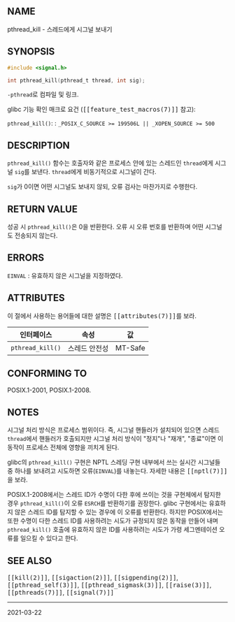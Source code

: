 ## NAME

pthread_kill - 스레드에게 시그널 보내기

## SYNOPSIS

```c
#include <signal.h>

int pthread_kill(pthread_t thread, int sig);
```

`-pthread`로 컴파일 및 링크.

glibc 기능 확인 매크로 요건 (<tt>[[feature_test_macros(7)]]</tt> 참고):

`pthread_kill()`:
:   `_POSIX_C_SOURCE >= 199506L || _XOPEN_SOURCE >= 500`

## DESCRIPTION

`pthread_kill()` 함수는 호출자와 같은 프로세스 안에 있는 스레드인 `thread`에게 시그널 `sig`를 보낸다. `thread`에게 비동기적으로 시그널이 간다.

`sig`가 0이면 어떤 시그널도 보내지 않되, 오류 검사는 마찬가지로 수행한다.

## RETURN VALUE

성공 시 `pthread_kill()`은 0을 반환한다. 오류 시 오류 번호를 반환하며 어떤 시그널도 전송되지 않는다.

## ERRORS

`EINVAL`
:   유효하지 않은 시그널을 지정하였다.

## ATTRIBUTES

이 절에서 사용하는 용어들에 대한 설명은 <tt>[[attributes(7)]]</tt>를 보라.

| 인터페이스 | 속성 | 값 |
| --- | --- | --- |
| `pthread_kill()` | 스레드 안전성 | MT-Safe |

## CONFORMING TO

POSIX.1-2001, POSIX.1-2008.

## NOTES

시그널 처리 방식은 프로세스 범위이다. 즉, 시그널 핸들러가 설치되어 있으면 스레드 `thread`에서 핸들러가 호출되지만 시그널 처리 방식이 "정지"나 "재개", "종료"이면 이 동작이 프로세스 전체에 영향을 끼치게 된다.

glibc의 `pthread_kill()` 구현은 NPTL 스레딩 구현 내부에서 쓰는 실시간 시그널들 중 하나를 보내려고 시도하면 오류(`EINVAL`)를 내놓는다. 자세한 내용은 <tt>[[nptl(7)]]</tt>을 보라.

POSIX.1-2008에서는 스레드 ID가 수명이 다한 후에 쓰이는 것을 구현체에서 탐지한 경우 `pthread_kill()`이 오류 `ESRCH`를 반환하기를 권장한다. glibc 구현에서는 유효하지 않은 스레드 ID를 탐지할 수 있는 경우에 이 오류를 반환한다. 하지만 POSIX에서는 또한 수명이 다한 스레드 ID를 사용하려는 시도가 규정되지 않은 동작을 만들어 내며 `pthread_kill()` 호출에 유효하지 않은 ID를 사용하려는 시도가 가령 세그멘테이션 오류를 일으킬 수 있다고 한다.

## SEE ALSO

<tt>[[kill(2)]]</tt>, <tt>[[sigaction(2)]]</tt>, <tt>[[sigpending(2)]]</tt>, <tt>[[pthread_self(3)]]</tt>, <tt>[[pthread_sigmask(3)]]</tt>, <tt>[[raise(3)]]</tt>, <tt>[[pthreads(7)]]</tt>, <tt>[[signal(7)]]</tt>

----

2021-03-22
